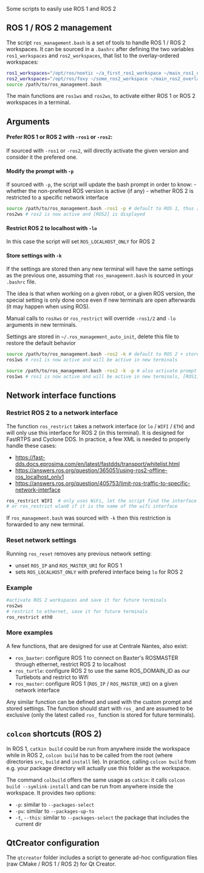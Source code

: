 Some scripts to easily use ROS 1 and ROS 2

## ROS 1 / ROS 2 management

The script `ros_management.bash` is a set of tools to handle ROS 1 / ROS 2 workspaces. It can be sourced in a `.bashrc` after defining the two variables `ros1_workspaces` and `ros2_workspaces`, that list to the overlay-ordered workspaces:

```bash
ros1_workspaces="/opt/ros/noetic ~/a_first_ros1_workspace ~/main_ros1_overlay"
ros2_workspaces="/opt/ros/foxy ~/some_ros2_workspace ~/main_ros2_overlay"
source /path/to/ros_management.bash
```

The main functions  are `ros1ws` and `ros2ws`, to activate either ROS 1 or ROS 2 workspaces in a terminal.

## Arguments

#### Prefer ROS 1 or ROS 2 with `-ros1` or `-ros2`: 

If sourced with `-ros1` or `-ros2`, will directly activate the given version and consider it the prefered one.

#### Modify the prompt with `-p`

If sourced with `-p`, the script will update the bash prompt in order to know:
    - whether the non-prefered ROS version is active (if any)
    - whether ROS 2 is restricted to a specific network interface
    
```bash
source /path/to/ros_management.bash -ros1 -p # default to ROS 1, thus [ROS1] is not displayed in the prompt
ros2ws # ros2 is now active and [ROS2] is displayed
```

#### Restrict ROS 2 to localhost with `-lo`

In this case the script will set `ROS_LOCALHOST_ONLY` for ROS 2

#### Store settings with `-k`

If the settings are stored then any new terminal will have the same settings as the previous one, assuming that `ros_management.bash` is sourced in your `.bashrc` file.

The idea is that when working on a given robot, or a given ROS version, the special setting is only done once even if new terminals are open afterwards (it may happen when using ROS).

Manual calls to `rosXws` or `ros_restrict` will override `-ros1/2` and `-lo` arguments in new terminals.

Settings are stored in `~/.ros_management_auto_init`, delete this file to restore the default behavior

```bash
source /path/to/ros_management.bash -ros2 -k # default to ROS 2 + store settings
ros1ws # ros1 is now active and will be active in new terminals
```
```bash
source /path/to/ros_management.bash -ros2 -k -p # also activate prompt
ros1ws # ros1 is now active and will be active in new terminals, [ROS1] is displayed as well
```

## Network interface functions

### Restrict ROS 2 to a network interface

The function `ros_restrict` takes a network interface (or `lo` / `WIFI` / `ETH`) and will only use this interface for ROS 2 (in this terminal).
It is designed for FastRTPS and Cyclone DDS. In practice, a few XML is needed to properly handle these cases:
- https://fast-dds.docs.eprosima.com/en/latest/fastdds/transport/whitelist.html
- https://answers.ros.org/question/365051/using-ros2-offline-ros_localhost_only1
- https://answers.ros.org/question/405753/limit-ros-traffic-to-specific-network-interface

```bash
ros_restrict WIFI  # only uses WiFi, let the script find the interface name
# or ros_restrict wlan0 if it is the name of the wifi interface
```
If `ros_management.bash` was sourced with `-k` then this restriction is forwarded to any new terminal.

### Reset network settings

Running `ros_reset` removes any previous network setting:
- unset `ROS_IP` and `ROS_MASTER_URI` for ROS 1
- sets `ROS_LOCALHOST_ONLY` with prefered interface being `lo` for ROS 2

### Example

```bash
#activate ROS 2 workspaces and save it for future terminals
ros2ws
# restrict to ethernet, save it for future terminals
ros_restrict eth0
```

### More examples

A few functions, that are designed for use at Centrale Nantes, also exist:
- `ros_baxter`: configure ROS 1 to connect on Baxter's ROSMASTER through ethernet, restrict ROS 2 to localhost
- `ros_turtle`: configure ROS 2 to use the same ROS_DOMAIN_ID as our Turtlebots and restrict to Wifi
- `ros_master`: configure ROS 1 (`ROS_IP` / `ROS_MASTER_URI`) on a given network interface

Any similar function can be defined and used with the custom prompt and stored settings. The function should start with `ros_` and are assumed to be exclusive (only the latest called `ros_` function is stored for future terminals).

## `colcon` shortcuts (ROS 2)

In ROS 1, `catkin build` could be run from anywhere inside the workspace while in ROS 2, `colcon build` has to be called from the root (where directories `src`, `build` and `install` lie). In practice, calling `colcon build` from e.g. your package directory will actually use this folder as the workspace.

The command `colbuild` offers the same usage as `catkin`: it calls `colcon build --symlink-install` and can be run from anywhere inside the workspace. It provides two options:
- `-p`: similar to `--packages-select`
- `-pu`: similar to `--packages-up-to`
- `-t`, `--this`: similar to `--packages-select` the package that includes the current dir

## QtCreator configuration

The `qtcreator` folder includes a script to generate ad-hoc configuration files (raw CMake / ROS 1 / ROS 2) for Qt Creator.
